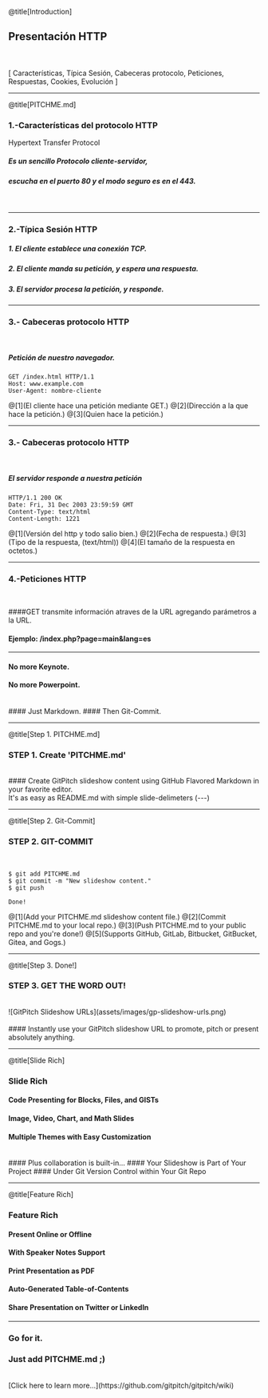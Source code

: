 @title[Introduction]

## <span class="gold">Presentación HTTP</span>

<br>
<br>
<span class="byline">[ Características, Típica Sesión, Cabeceras protocolo, Peticiones, Respuestas, Cookies, Evolución ]</span>

---

@title[PITCHME.md]

### <span class="gold">1.-Características del protocolo HTTP</span>
<span class="aside">Hypertext Transfer Protocol</span>
##### Es un sencillo <span class="gold">Protocolo</span> cliente-servidor,
##### escucha en el puerto 80 y el modo seguro es en el 443.
<br>

---

### <span class="gold">2.-Típica Sesión HTTP</span>
##### 1. El cliente establece una conexión TCP.
##### 2. El cliente manda su petición, y espera una respuesta.
##### 3. El servidor procesa la petición, y responde.

---

### <span class="gold">3.- Cabeceras protocolo HTTP</span>
<br>

##### Petición de nuestro navegador.
```shell
GET /index.html HTTP/1.1
Host: www.example.com
User-Agent: nombre-cliente
```

@[1](El cliente hace una petición mediante GET.)
@[2](Dirección a la que hace la petición.)
@[3](Quien hace la petición.)

---

### <span class="gold">3.- Cabeceras protocolo HTTP</span>
<br>

##### El servidor responde a nuestra petición
```shell
HTTP/1.1 200 OK
Date: Fri, 31 Dec 2003 23:59:59 GMT
Content-Type: text/html
Content-Length: 1221
```

@[1](Versión del http y todo salio bien.)
@[2](Fecha de respuesta.)
@[3](Tipo de la respuesta, (text/html))
@[4](El tamaño de la respuesta en octetos.)

---

### <span class="gold">4.-Peticiones HTTP</span>
<br>

####<span class="gold">GET</span> transmite información atraves de la URL agregando parámetros a la URL.
#### Ejemplo: <span class="aside">/index.php?page=main&lang=es</span>

---
#### No more <span class="gray">Keynote</span>.
#### No more <span class="gray">Powerpoint</span>.
<br>
#### Just <span class="gold">Markdown</span>.
#### Then <span class="gold">Git-Commit</span>.

---

@title[Step 1. PITCHME.md]

### <span class="gold">STEP 1. Create 'PITCHME.md'</span>
<br>
#### Create GitPitch slideshow content using GitHub Flavored Markdown in your favorite editor.
<br>
<span class="aside">It's as easy as README.md with simple slide-delimeters (---)</span>

---

@title[Step 2. Git-Commit]

### <span class="gold">STEP 2. GIT-COMMIT</span>
<br>

```shell
$ git add PITCHME.md
$ git commit -m "New slideshow content."
$ git push

Done!
```

@[1](Add your PITCHME.md slideshow content file.)
@[2](Commit PITCHME.md to your local repo.)
@[3](Push PITCHME.md to your public repo and you're done!)
@[5](Supports GitHub, GitLab, Bitbucket, GitBucket, Gitea, and Gogs.)

---

@title[Step 3. Done!]

### <span class="gold">STEP 3. GET THE WORD OUT!</span>
<br>
![GitPitch Slideshow URLs](assets/images/gp-slideshow-urls.png)
<br>
<br>
#### Instantly use your GitPitch slideshow URL to promote, pitch or present absolutely anything.

---

@title[Slide Rich]

### <span class="gold">Slide Rich</span>

#### Code Presenting for Blocks, Files, and GISTs
#### Image, Video, Chart, and Math Slides
#### Multiple Themes with Easy Customization
<br>
#### <span class="gold">Plus collaboration is built-in...</span>
#### Your Slideshow is Part of Your Project
#### Under Git Version Control within Your Git Repo

---

@title[Feature Rich]

### <span class="gold">Feature Rich</span>

#### Present Online or Offline
#### With Speaker Notes Support
#### Print Presentation as PDF
#### Auto-Generated Table-of-Contents
#### Share Presentation on Twitter or LinkedIn

---

### Go for it.
### Just add <span class="gold">PITCHME.md</span> ;)
<br>
[Click here to learn more...](https://github.com/gitpitch/gitpitch/wiki)
